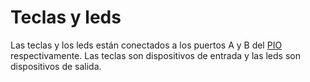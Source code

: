 # Teclas y leds

Las teclas y los leds están conectados a los puertos A y B del [PIO](./pio) respectivamente. Las teclas son dispositivos de entrada y las leds son dispositivos de salida.
